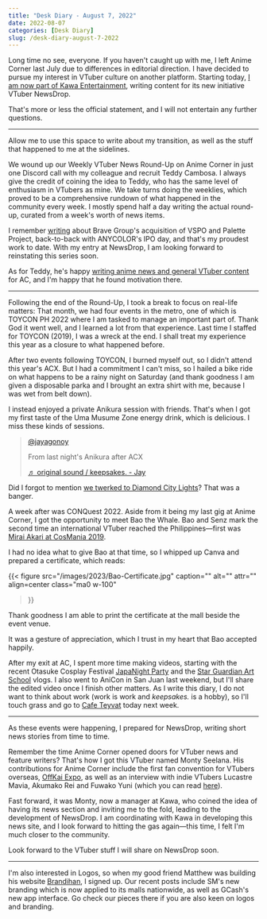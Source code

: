 ```yaml
---
title: "Desk Diary - August 7, 2022"
date: 2022-08-07
categories: [Desk Diary]
slug: /desk-diary-august-7-2022
---
```


Long time no see, everyone. If you haven't caught up with me, I left Anime Corner last July due to differences in editorial direction. I have decided to pursue my interest in VTuber culture on another platform. Starting today, [I am now part of Kawa Entertainment](https://www.vtubernewsdrop.com/author/jay/), writing content for its new initiative VTuber NewsDrop.

That's more or less the official statement, and I will not entertain any further questions.

* * *

Allow me to use this space to write about my transition, as well as the stuff that happened to me at the sidelines.

We wound up our Weekly VTuber News Round-Up on Anime Corner in just one Discord call with my colleague and recruit Teddy Cambosa. I always give the credit of coining the idea to Teddy, who has the same level of enthusiasm in VTubers as mine. We take turns doing the weeklies, which proved to be a comprehensive rundown of what happened in the community every week. I mostly spend half a day writing the actual round-up, curated from a week's worth of news items.

I remember [writing](https://animecorner.me/vtuber-news-round-up-week-of-june-5-2022/) about Brave Group's acquisition of VSPO and Palette Project, back-to-back with ANYCOLOR's IPO day, and that's my proudest work to date. With my entry at NewsDrop, I am looking forward to reinstating this series soon.

As for Teddy, he's happy [writing anime news and general VTuber content](https://animecorner.me/author/teddy/) for AC, and I'm happy that he found motivation there.

* * *

Following the end of the Round-Up, I took a break to focus on real-life matters: That month, we had four events in the metro, one of which is TOYCON PH 2022 where I am tasked to manage an important part of. Thank God it went well, and I learned a lot from that experience. Last time I staffed for TOYCON (2019), I was a wreck at the end. I shall treat my experience this year as a closure to what happened before.

After two events following TOYCON, I burned myself out, so I didn't attend this year's ACX. But I had a commitment I can't miss, so I hailed a bike ride on what happens to be a rainy night on Saturday (and thank goodness I am given a disposable parka and I brought an extra shirt with me, because I was wet from belt down).

I instead enjoyed a private Anikura session with friends. That's when I got my first taste of the Uma Musume Zone energy drink, which is delicious. I miss these kinds of sessions.

<blockquote class="tiktok-embed" cite="https://www.tiktok.com/@jayagonoy/video/7121219016332463386" data-video-id="7121219016332463386" style="max-width: 605px;min-width: 325px;" > <section> <a target="_blank" title="@jayagonoy" href="https://www.tiktok.com/@jayagonoy?refer=embed">@jayagonoy</a> <p>From last night&#39;s Anikura after ACX</p> <a target="_blank" title="♬ original sound  &#47; keepsakes. - Jay" href="https://www.tiktok.com/music/original-sound-Jay-keepsakes-7121219061924596507?refer=embed">♬ original sound  &#47; keepsakes. - Jay</a> </section> </blockquote> <script async src="https://www.tiktok.com/embed.js"></script>

Did I forgot to mention [we twerked to Diamond City Lights](https://twitter.com/Zeroblade/status/1548353092659585024)? That was a banger.

A week after was CONQuest 2022. Aside from it being my last gig at Anime Corner, I got the opportunity to meet Bao the Whale. Bao and Senz mark the second time an international VTuber reached the Philippines—first was [Mirai Akari at CosMania 2019](https://www.animephproject.com/2019/07/16/japanese-virtual-youtuber-mirai-akari-is-coming-to-ph/).

I had no idea what to give Bao at that time, so I whipped up Canva and prepared a certificate, which reads:

{{< figure
  src="/images/2023/Bao-Certificate.jpg"
  caption=""
  alt="" attr="" 
  align=center class="ma0 w-100"
>}}

Thank goodness I am able to print the certificate at the mall beside the event venue.

It was a gesture of appreciation, which I trust in my heart that Bao accepted happily.

After my exit at AC, I spent more time making videos, starting with the recent Otasuke Cosplay Festival [JapaNight Party](https://www.youtube.com/watch?v=Ka0_vkH-n1M&t=74s) and the [Star Guardian Art School](https://www.youtube.com/watch?v=G1Zx6y49xig) vlogs. I also went to AniCon in San Juan last weekend, but I'll share the edited video once I finish other matters. As I write this diary, I do not want to think about work (work is work and _keepsakes._ is a hobby), so I'll touch grass and go to [Cafe Teyvat](https://jayagonoy.com/genshin-impact-fan-events-in-metro-manila-2022/) today next week.

* * *

As these events were happening, I prepared for NewsDrop, writing short news stories from time to time.

Remember the time Anime Corner opened doors for VTuber news and feature writers? That's how I got this VTuber named Monty Seelana. His contributions for Anime Corner include the first fan convention for VTubers overseas, [OffKai Expo](https://animecorner.me/offkai-expo-vtuber-con-comes-west/), as well as an interview with indie VTubers Lucastre Mavia, Akumako Rei and Fuwako Yuni (which you can read [here](https://www.vtubernewsdrop.com/the-growing-v-tuber-community)).

Fast forward, it was Monty, now a manager at Kawa, who coined the idea of having its news section and inviting me to the fold, leading to the development of NewsDrop. I am coordinating with Kawa in developing this news site, and I look forward to hitting the gas again—this time, I felt I'm much closer to the community.

Look forward to the VTuber stuff I will share on NewsDrop soon.

* * *

I'm also interested in Logos, so when my good friend Matthew was building his website [Brandihan](http://brandihan.com), I signed up. Our recent posts include SM's new branding which is now applied to its malls nationwide, as well as GCash's new app interface. Go check our pieces there if you are also keen on logos and branding.
